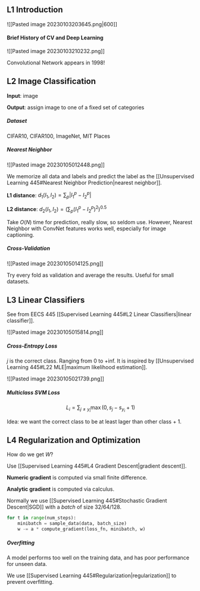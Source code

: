 ## L1 Introduction

![[Pasted image 20230103203645.png|600]]

#### Brief History of CV and Deep Learning

![[Pasted image 20230103210232.png]]

Convolutional Network appears in 1998!



## L2 Image Classification

**Input**: image

**Output**: assign image to one of a fixed set of categories

##### Dataset

CIFAR10, CIFAR100, ImageNet, MIT Places

##### Nearest Neighbor

![[Pasted image 20230105012448.png]]

We memorize all data and labels and predict the label as the [[Unsupervised Learning 445#Nearest Neighbor Prediction|nearest neighbor]].

**L1 distance**: $d_1(I_1, I_2) = \sum_p |I_1^p - I_2^p|$

**L2 distance**: $d_2(I_1, I_2) = (\sum_p (I_1^p - I_2^p)^2)^{0.5}$

Take $O(N)$ time for prediction, really slow, so seldom use. However, Nearest Neighbor with ConvNet features works well, especially for image captioning.

##### Cross-Validation

![[Pasted image 20230105014125.png]]

Try every fold as validation and average the results. Useful for small datasets.



## L3 Linear Classifiers

See from EECS 445 [[Supervised Learning 445#L2 Linear Classifiers|linear classifier]].

![[Pasted image 20230105015814.png]]

##### Cross-Entropy Loss

$j$ is the correct class. Ranging from 0 to +inf. It is inspired by [[Unsupervised Learning 445#L22 MLE|maximum likelihood estimation]].

![[Pasted image 20230105021739.png]]

##### Multiclass SVM Loss

$$
L_i = \sum_{j \neq y_i} \max(0, s_j - s_{y_i} + 1)
$$

Idea: we want the correct class to be at least lager than other class + 1.



## L4 Regularization and Optimization

How do we get $W$?

Use [[Supervised Learning 445#L4 Gradient Descent|gradient descent]].

**Numeric gradient** is computed via small finite difference.

**Analytic gradient** is computed via calculus.

Normally we use [[Supervised Learning 445#Stochastic Gradient Descent|SGD]] with a *batch* of size 32/64/128.

```python
for t in range(num_steps):
	minibatch = sample_data(data, batch_size)
	w -= a * compute_gradient(loss_fn, minibatch, w)
```

##### Overfitting

A model performs too well on the training data, and has poor performance for unseen data.

We use [[Supervised Learning 445#Regularization|regularization]] to prevent overfitting.
